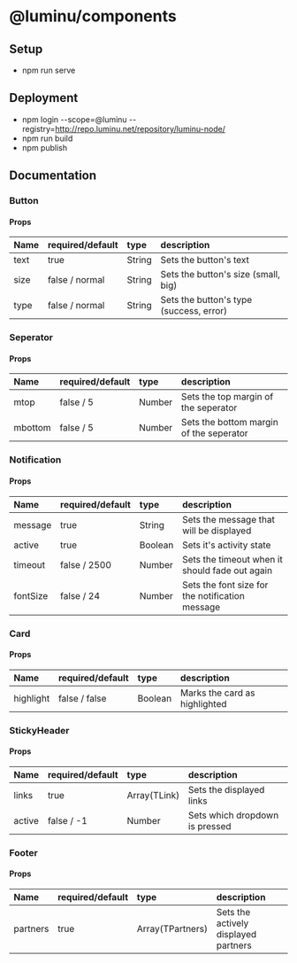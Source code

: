 # @luminu/components

## Setup

-   npm run serve

## Deployment

-   npm login --scope=@luminu --registry=http://repo.luminu.net/repository/luminu-node/
-   npm run build
-   npm publish

## Documentation

### Button

#### Props

| Name | required/default | type   | description                             |
| :--- | :--------------- | :----- | :-------------------------------------- |
| text | true             | String | Sets the button's text                  |
| size | false / normal   | String | Sets the button's size (small, big)     |
| type | false / normal   | String | Sets the button's type (success, error) |

### Seperator

#### Props

| Name    | required/default | type   | description                             |
| :------ | :--------------- | :----- | :-------------------------------------- |
| mtop    | false / 5        | Number | Sets the top margin of the seperator    |
| mbottom | false / 5        | Number | Sets the bottom margin of the seperator |

### Notification

#### Props

| Name     | required/default | type    | description                                     |
| :------- | :--------------- | :------ | :---------------------------------------------- |
| message  | true             | String  | Sets the message that will be displayed         |
| active   | true             | Boolean | Sets it's activity state                        |
| timeout  | false / 2500     | Number  | Sets the timeout when it should fade out again  |
| fontSize | false / 24       | Number  | Sets the font size for the notification message |

### Card

#### Props

| Name      | required/default | type    | description                   |
| :-------- | :--------------- | :------ | :---------------------------- |
| highlight | false / false    | Boolean | Marks the card as highlighted |

### StickyHeader

#### Props

| Name   | required/default | type         | description                    |
| :----- | :--------------- | :----------- | :----------------------------- |
| links  | true             | Array(TLink) | Sets the displayed links       |
| active | false / -1       | Number       | Sets which dropdown is pressed |

### Footer

#### Props

| Name     | required/default | type             | description                          |
| :------- | :--------------- | :--------------- | :----------------------------------- |
| partners | true             | Array(TPartners) | Sets the actively displayed partners |
